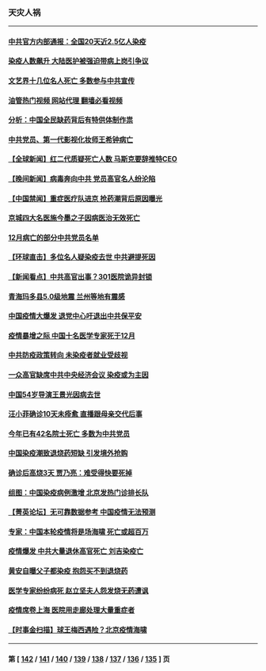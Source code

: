 ### 天灾人祸
---
#### [中共官方内部通报：全国20天近2.5亿人染疫](../../pages/ncid280/n13889945.md?12230445) 
#### [染疫人数飙升 大陆医护被强迫带病上岗引争议](../../pages/ncid280/n13889654.md?12230445) 
#### [文艺界十几位名人死亡 多数参与中共宣传](../../pages/ncid280/n13889786.md?12230445) 
#### [油管热门视频 网站代理 翻墙必看视频](http://138.2.39.72:81/youtube.html?epic-marker?12230445)
#### [分析：中国全民缺药背后有特供体制作祟](../../pages/ncid280/n13889709.md?12230445) 
#### [中共党员、第一代影视化妆师王希钟病亡](../../pages/ncid280/n13889473.md?12230445) 
#### [【全球新闻】红二代质疑死亡人数 马斯克要辞推特CEO](../../pages/ncid280/n13889626.md?12230445) 
#### [【晚间新闻】病毒奔向中共 党员高官名人纷沦陷](../../pages/ncid280/n13889627.md?12230445) 
#### [【中国禁闻】重症医疗队进京 抢药潮背后原因曝光](../../pages/ncid280/n13889237.md?12230445) 
#### [京城四大名医施今墨之子因病医治无效死亡](../../pages/ncid280/n13889598.md?12230445) 
#### [12月病亡的部分中共党员名单](../../pages/ncid280/n13889538.md?12230445) 
#### [【环球直击】多位名人疑染疫去世 中共避提死因](../../pages/ncid280/n13889190.md?12230445) 
#### [【新闻看点】中共高官出事？301医院诡异封锁](../../pages/ncid280/n13889322.md?12230445) 
#### [青海玛多县5.0级地震 兰州等地有震感](../../pages/ncid280/n13889585.md?12230445) 
#### [中国疫情大爆发 退党中心吁退出中共保平安](../../pages/ncid280/n13889513.md?12230445) 
#### [疫情暴增之际 中国十名医学专家死于12月](../../pages/ncid280/n13889416.md?12230445) 
#### [中共防疫政策转向 未染疫者就业受歧视](../../pages/ncid280/n13889392.md?12230445) 
#### [一众高官缺席中共中央经济会议 染疫或为主因](../../pages/ncid280/n13889370.md?12230445) 
#### [中国54岁导演王景光因病去世](../../pages/ncid280/n13889357.md?12230445) 
#### [汪小菲确诊10天未痊愈 直播跟母亲交代后事](../../pages/ncid280/n13889299.md?12230445) 
#### [今年已有42名院士死亡 多数为中共党员](../../pages/ncid280/n13889339.md?12230445) 
#### [中国染疫潮致退烧药短缺 引发境外抢购](../../pages/ncid280/n13889200.md?12230445) 
#### [确诊后高烧3天 贾乃亮：难受得快要死掉](../../pages/ncid280/n13889275.md?12230445) 
#### [组图：中国染疫病例激增 北京发热门诊排长队](../../pages/ncid280/n13888966.md?12230445) 
#### [【菁英论坛】无可靠数据参考 中国疫情无法预测](../../pages/ncid280/n13889255.md?12230445) 
#### [专家：中国本轮疫情将是场海啸 死亡或超百万](../../pages/ncid280/n13889127.md?12230445) 
#### [疫情爆发 中共大量退休高官死亡 刘吉染疫亡](../../pages/ncid280/n13889203.md?12230445) 
#### [黄安自曝父子都染疫 抱怨买不到退烧药](../../pages/ncid280/n13889217.md?12230445) 
#### [医学专家纷纷病死 赵立坚夫人怨发烧无药遭讽](../../pages/ncid280/n13889150.md?12230445) 
#### [疫情席卷上海 医院用走廊处理大量重症者](../../pages/ncid280/n13889152.md?12230445) 
#### [【时事金扫描】球王梅西遇险？北京疫情海啸](../../pages/ncid280/n13889118.md?12230445) 

---
#### 第 [ [142](./142.md?12230445) / [141](./141.md?12230445) / [140](./140.md?12230445) / [139](./139.md?12230445) / [138](./138.md?12230445) / [137](./137.md?12230445) / [136](./136.md?12230445) / [135](./135.md?12230445) ] 页
